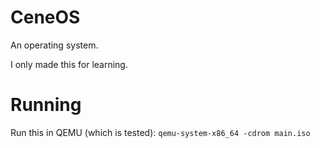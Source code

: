 # CeneOS
An operating system.

I only made this for learning.

# Running
Run this in QEMU (which is tested): `qemu-system-x86_64 -cdrom main.iso`
